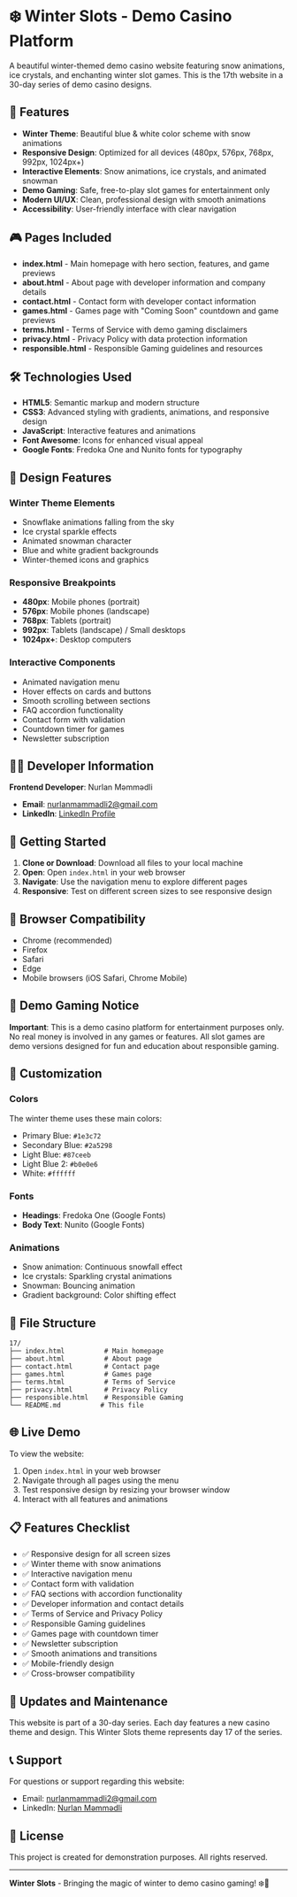 # ❄️ Winter Slots - Demo Casino Platform

A beautiful winter-themed demo casino website featuring snow animations, ice crystals, and enchanting winter slot games. This is the 17th website in a 30-day series of demo casino designs.

## 🌟 Features

- **Winter Theme**: Beautiful blue & white color scheme with snow animations
- **Responsive Design**: Optimized for all devices (480px, 576px, 768px, 992px, 1024px+)
- **Interactive Elements**: Snow animations, ice crystals, and animated snowman
- **Demo Gaming**: Safe, free-to-play slot games for entertainment only
- **Modern UI/UX**: Clean, professional design with smooth animations
- **Accessibility**: User-friendly interface with clear navigation

## 🎮 Pages Included

- **index.html** - Main homepage with hero section, features, and game previews
- **about.html** - About page with developer information and company details
- **contact.html** - Contact form with developer contact information
- **games.html** - Games page with "Coming Soon" countdown and game previews
- **terms.html** - Terms of Service with demo gaming disclaimers
- **privacy.html** - Privacy Policy with data protection information
- **responsible.html** - Responsible Gaming guidelines and resources

## 🛠️ Technologies Used

- **HTML5**: Semantic markup and modern structure
- **CSS3**: Advanced styling with gradients, animations, and responsive design
- **JavaScript**: Interactive features and animations
- **Font Awesome**: Icons for enhanced visual appeal
- **Google Fonts**: Fredoka One and Nunito fonts for typography

## 🎨 Design Features

### Winter Theme Elements
- Snowflake animations falling from the sky
- Ice crystal sparkle effects
- Animated snowman character
- Blue and white gradient backgrounds
- Winter-themed icons and graphics

### Responsive Breakpoints
- **480px**: Mobile phones (portrait)
- **576px**: Mobile phones (landscape)
- **768px**: Tablets (portrait)
- **992px**: Tablets (landscape) / Small desktops
- **1024px+**: Desktop computers

### Interactive Components
- Animated navigation menu
- Hover effects on cards and buttons
- Smooth scrolling between sections
- FAQ accordion functionality
- Contact form with validation
- Countdown timer for games
- Newsletter subscription

## 👨‍💻 Developer Information

**Frontend Developer**: Nurlan Məmmədli
- **Email**: nurlanmammadli2@gmail.com
- **LinkedIn**: [LinkedIn Profile](https://www.linkedin.com/in/nurlan-məmmədli-b6a55b308)

## 🚀 Getting Started

1. **Clone or Download**: Download all files to your local machine
2. **Open**: Open `index.html` in your web browser
3. **Navigate**: Use the navigation menu to explore different pages
4. **Responsive**: Test on different screen sizes to see responsive design

## 📱 Browser Compatibility

- Chrome (recommended)
- Firefox
- Safari
- Edge
- Mobile browsers (iOS Safari, Chrome Mobile)

## 🎯 Demo Gaming Notice

**Important**: This is a demo casino platform for entertainment purposes only. No real money is involved in any games or features. All slot games are demo versions designed for fun and education about responsible gaming.

## 🔧 Customization

### Colors
The winter theme uses these main colors:
- Primary Blue: `#1e3c72`
- Secondary Blue: `#2a5298`
- Light Blue: `#87ceeb`
- Light Blue 2: `#b0e0e6`
- White: `#ffffff`

### Fonts
- **Headings**: Fredoka One (Google Fonts)
- **Body Text**: Nunito (Google Fonts)

### Animations
- Snow animation: Continuous snowfall effect
- Ice crystals: Sparkling crystal animations
- Snowman: Bouncing animation
- Gradient background: Color shifting effect

## 📁 File Structure

```
17/
├── index.html          # Main homepage
├── about.html          # About page
├── contact.html        # Contact page
├── games.html          # Games page
├── terms.html          # Terms of Service
├── privacy.html        # Privacy Policy
├── responsible.html    # Responsible Gaming
└── README.md          # This file
```

## 🌐 Live Demo

To view the website:
1. Open `index.html` in your web browser
2. Navigate through all pages using the menu
3. Test responsive design by resizing your browser window
4. Interact with all features and animations

## 📋 Features Checklist

- ✅ Responsive design for all screen sizes
- ✅ Winter theme with snow animations
- ✅ Interactive navigation menu
- ✅ Contact form with validation
- ✅ FAQ sections with accordion functionality
- ✅ Developer information and contact details
- ✅ Terms of Service and Privacy Policy
- ✅ Responsible Gaming guidelines
- ✅ Games page with countdown timer
- ✅ Newsletter subscription
- ✅ Smooth animations and transitions
- ✅ Mobile-friendly design
- ✅ Cross-browser compatibility

## 🔄 Updates and Maintenance

This website is part of a 30-day series. Each day features a new casino theme and design. This Winter Slots theme represents day 17 of the series.

## 📞 Support

For questions or support regarding this website:
- Email: nurlanmammadli2@gmail.com
- LinkedIn: [Nurlan Məmmədli](https://www.linkedin.com/in/nurlan-məmmədli-b6a55b308)

## 📄 License

This project is created for demonstration purposes. All rights reserved.

---

**Winter Slots** - Bringing the magic of winter to demo casino gaming! ❄️🎰
